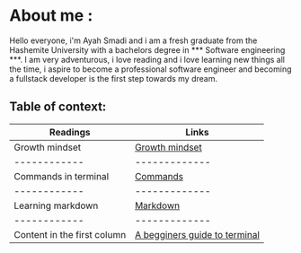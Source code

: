 # About me :
Hello everyone, i'm Ayah Smadi and i am a fresh graduate from the Hashemite University with a bachelors degree in *** Software engineering ***.
I am very adventurous, i love reading and i love learning new things all the time, i aspire to  become a professional software engineer and becoming a fullstack developer is the first step towards my dream.
## Table of context:
| Readings | Links |
|------------ | -------------|
|Growth mindset|[Growth mindset](https://aya333.github.io/Reading-notess/growthmindset)|
|------------ | -------------|
|Commands in terminal | [Commands](https://aya333.github.io/Reading-notess/commands)|
|------------ | -------------|
|Learning markdown | [Markdown](https://aya333.github.io/Reading-notess/markdown)|
|------------ | -------------|
|Content in the first column | [A begginers guide to terminal](https://aya333.github.io/Reading-notess/guide)|


